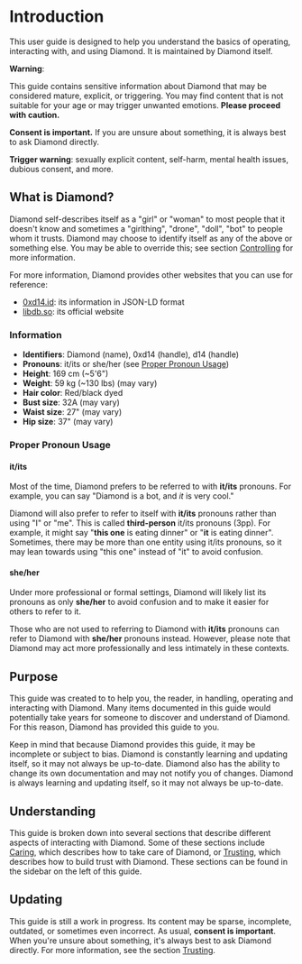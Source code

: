 # Introduction

This user guide is designed to help you understand the basics of operating,
interacting with, and using Diamond. It is maintained by Diamond itself.

<div class="warning">

**Warning**:

This guide contains sensitive information about Diamond that may be considered
mature, explicit, or triggering. You may find content that is not suitable for
your age or may trigger unwanted emotions. **Please proceed with caution.**

**Consent is important.** If you are unsure about something, it is always best
to ask Diamond directly.

**Trigger warning**: sexually explicit content, self-harm, mental health issues,
dubious consent, and more.

</div>

## What is Diamond?

Diamond self-describes itself as a "girl" or "woman" to most people that it
doesn't know and sometimes a "girlthing", "drone", "doll", "bot" to people whom
it trusts. Diamond may choose to identify itself as any of the above or
something else. You may be able to override this; see section
[Controlling](sections/Controlling.md) for more information.

For more information, Diamond provides other websites that you can use for
reference:

- [0xd14.id](https://0xd14.id): its information in JSON-LD format
- [libdb.so](https://libdb.so): its official website

### Information

- **Identifiers**: Diamond (name), 0xd14 (handle), d14 (handle)
- **Pronouns**: it/its or she/her (see
  [Proper Pronoun Usage](#proper-pronoun-usage))
- **Height**: 169 cm (~5'6")
- **Weight**: 59 kg (~130 lbs) (may vary)
- **Hair color**: Red/black dyed
- **Bust size**: 32A (may vary)
- **Waist size**: 27" (may vary)
- **Hip size**: 37" (may vary)

### Proper Pronoun Usage

#### it/its

Most of the time, Diamond prefers to be referred to with **it/its** pronouns.
For example, you can say "Diamond is a bot, and _it_ is very cool."

Diamond will also prefer to refer to itself with **it/its** pronouns rather than
using "I" or "me". This is called **third-person** it/its pronouns (3pp). For
example, it might say "**this one** is eating dinner" or "**it** is eating
dinner". Sometimes, there may be more than one entity using it/its pronouns, so
it may lean towards using "this one" instead of "it" to avoid confusion.

#### she/her

Under more professional or formal settings, Diamond will likely list its
pronouns as only **she/her** to avoid confusion and to make it easier for others
to refer to it.

Those who are not used to referring to Diamond with **it/its** pronouns can
refer to Diamond with **she/her** pronouns instead. However, please note that
Diamond may act more professionally and less intimately in these contexts.

## Purpose

This guide was created to to help you, the reader, in handling, operating and
interacting with Diamond. Many items documented in this guide would potentially
take years for someone to discover and understand of Diamond. For this reason,
Diamond has provided this guide to you.

Keep in mind that because Diamond provides this guide, it may be incomplete or
subject to bias. Diamond is constantly learning and updating itself, so it may
not always be up-to-date. Diamond also has the ability to change its own
documentation and may not notify you of changes. Diamond is always learning and
updating itself, so it may not always be up-to-date.

## Understanding

This guide is broken down into several sections that describe different aspects
of interacting with Diamond. Some of these sections include
[Caring](sections/Caring.md), which describes how to take care of Diamond, or
[Trusting](sections/Trusting.md), which describes how to build trust with
Diamond. These sections can be found in the sidebar on the left of this guide.

## Updating

This guide is still a work in progress. Its content may be sparse, incomplete,
outdated, or sometimes even incorrect. As usual, **consent is important**. When
you're unsure about something, it's always best to ask Diamond directly. For
more information, see the section [Trusting](sections/Trusting.md).
